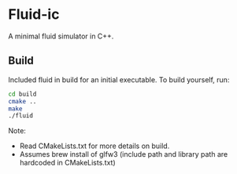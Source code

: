 # Fluid-ic

A minimal fluid simulator in C++.

## Build

Included fluid in build for an initial executable. To build yourself, run:

```bash
cd build
cmake ..
make
./fluid
```

Note:
- Read CMakeLists.txt for more details on build.
- Assumes brew install of glfw3 (include path and library path are hardcoded in CMakeLists.txt)